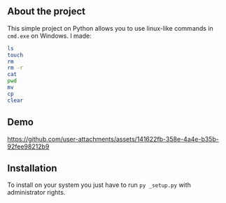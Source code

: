 ## About the project
This simple project on Python allows you to use linux-like commands in `cmd.exe` on Windows.
I made:
```sh
ls
touch
rm
rm -r
cat
pwd
mv
cp
clear
```

## Demo
https://github.com/user-attachments/assets/141622fb-358e-4a4e-b35b-92fee98212b9

## Installation
To install on your system you just have to run `py _setup.py` with administrator rights.
